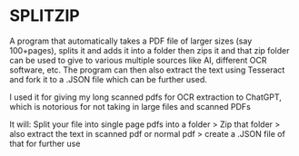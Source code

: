 # SPLITZIP
A program that automatically takes a PDF file of larger sizes (say 100+pages), splits it and adds it into a folder then zips it and that zip folder can be used to give to various multiple sources like AI, different OCR software, etc. The program can then also extract the text using Tesseract and fork it to a .JSON file which can be further used.

I used it for giving my long scanned pdfs for OCR extraction to ChatGPT, which is notorious for not taking in large files and scanned PDFs

It will: Split your file into single page pdfs into a folder > Zip that folder > also extract the text in scanned pdf or normal pdf > create a .JSON file of that for further use
